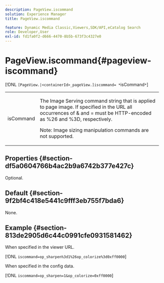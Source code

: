 ```yaml
---
description: PageView.iscommand
solution: Experience Manager
title: PageView.iscommand

feature: Dynamic Media Classic,Viewers,SDK/API,eCatalog Search
role: Developer,User
exl-id: fd1fa0f2-d666-4470-8b5b-673f3c4327e0
---
```

# PageView.iscommand{#pageview-iscommand}

 [!DNL `[PageView.|<containerId>_pageView.]iscommand= *`isCommand`*`]

<table id="table_9E7BB12BF371419F88DD4D24EF04632C"> 
 <tbody> 
  <tr> 
   <td colname="col1"> <p> <span class="codeph"><span class="varname"> isCommand</span></span> </p> </td> 
   <td colname="col2"> <p> The Image Serving command string that is applied to page image. If specified in the URL all occurrences of <span class="codeph"> &amp;</span> and <span class="codeph"> =</span> must be HTTP-encoded as <span class="codeph"> %26</span> and <span class="codeph"> %3D</span>, respectively. </p> <p> <p>Note:  Image sizing manipulation commands are not supported. </p> </p> </td> 
  </tr> 
 </tbody> 
</table>

## Properties {#section-df5a0604766b4ac2b9a6742b377e427c}

Optional.

## Default {#section-9f2bf4c418e5441c9fff3eb755f7bda6}

None.

## Example {#section-813de2905d6c44c0991cfe0931581462}

When specified in the viewer URL.

[!DNL `iscommand=op_sharpen%3d1%26op_colorize%3d0xff0000`]

When specified in the config data.

[!DNL `iscommand=op_sharpen=1&op_colorize=0xff0000`]

